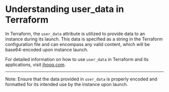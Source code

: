 # Understanding user_data in Terraform

In Terraform, the `user_data` attribute is utilized to provide data to an instance during its launch. This data is specified as a string in the Terraform configuration file and can encompass any valid content, which will be base64-encoded upon instance launch.

For detailed information on how to use `user_data` in Terraform and its applications, visit [jhooq.com](https://jhooq.com/terraform-user-data/).

---
Note: Ensure that the data provided in `user_data` is properly encoded and formatted for its intended use by the instance upon launch.
